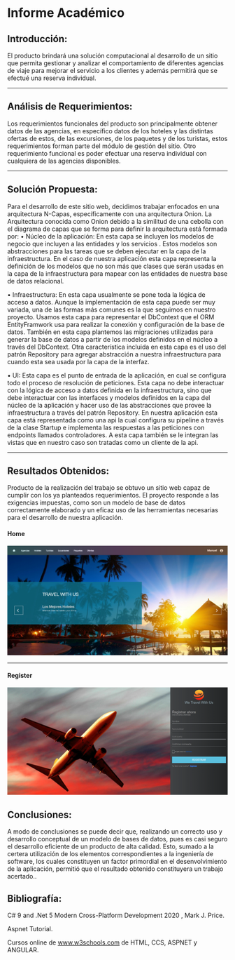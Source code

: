  # Informe  Académico 

## Introducción:

El producto brindará una solución computacional al desarrollo de un sitio que permita gestionar y analizar el comportamiento de diferentes agencias de viaje para mejorar el servicio a los clientes y además permitirá que se efectué una reserva individual. 

---

## Análisis de Requerimientos:
Los requerimientos funcionales del producto son principalmente obtener datos de las agencias, en específico datos de los hoteles y las distintas ofertas de estos, de las excursiones, de los paquetes y de los turistas, estos requerimientos forman parte del módulo de gestión del sitio. Otro requerimiento funcional es poder efectuar una reserva individual con cualquiera de las agencias disponibles.

---

## Solución Propuesta:

Para el desarrollo de este sitio web, decidimos trabajar enfocados en una arquitectura N-Capas, específicamente con una arquitectura Onion. 
La Arquitectura conocida como Onion debido a la similitud de una cebolla con el diagrama de capas que se forma para definir la arquitectura está formada por:
•	Núcleo de la aplicación: En esta capa se incluyen los modelos de negocio que incluyen a las entidades y los servicios . Estos modelos son abstracciones para las tareas que se deben ejecutar en la capa de la infraestructura. En el caso de nuestra aplicación esta capa representa la definición de los modelos que no son más que clases que serán usadas en la capa de la infraestructura para mapear con las entidades de nuestra base de datos relacional.

•	Infraestructura: En esta capa usualmente se pone toda la lógica de acceso a datos. Aunque la implementación de esta capa puede ser muy variada, una de las formas más comunes es la que seguimos en nuestro proyecto. Usamos esta capa para representar el DbContext que el ORM EntityFramwork usa para realizar la conexión y configuración de la base de datos. También en esta capa plantemos las migraciones utilizadas para generar la base de datos a partir de los modelos definidos en el núcleo a través del DbContext. Otra característica incluida en esta capa es el uso del patrón Repository para agregar abstracción a nuestra infraestructura para cuando esta sea usada por la capa de la interfaz.


•	UI: Esta capa es el punto de entrada de la aplicación, en cual se configura todo el proceso de resolución de peticiones. Esta capa no debe interactuar con la lógica de acceso a datos definida en la infraestructura, sino que debe interactuar con las interfaces y modelos definidos en la capa del núcleo de la aplicación y hacer uso de las abstracciones que provee la infraestructura a través del patrón Repository. En nuestra aplicación esta capa está representada como una api la cual configura su pipeline a través de la clase Startup e implementa las respuestas a las peticiones con endpoints llamados controladores. A esta capa también se le integran las vistas que en nuestro caso son tratadas como un cliente de la api.


---
## Resultados Obtenidos:

Producto de la realización del trabajo se obtuvo un sitio web capaz de cumplir con los ya planteados requerimientos. El proyecto responde a las exigencias impuestas, como son un modelo de base de datos correctamente elaborado y un eficaz uso de las herramientas necesarias para el desarrollo de nuestra aplicación.

#### Home

![](.\home.png)


------

#### Register

![](.\register.png)

## Conclusiones:

A modo de conclusiones se puede decir que, realizando un correcto uso y desarrollo conceptual de un modelo de
bases de datos, pues es casi seguro el desarrollo eficiente de un producto de alta calidad. Esto, sumado a la certera utilización de los elementos correspondientes a la ingeniería de software, los cuales constituyen un factor primordial en el desenvolvimiento de la aplicación, permitió que el resultado obtenido constituyera un trabajo acertado..

## Bibliografía:

C# 9 and .Net 5 Modern Cross-Platform Development 2020 , Mark J. Price.

Aspnet Tutorial.

Cursos online de www.w3schools.com de HTML, CCS, ASPNET y ANGULAR.
